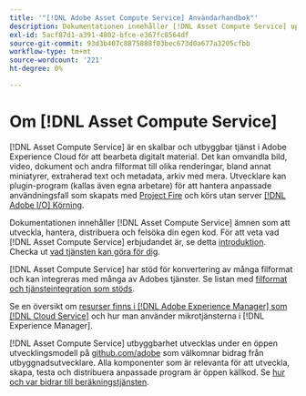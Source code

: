 ```yaml
---
title: '"[!DNL Adobe Asset Compute Service] Användarhandbok"'
description: Dokumentationen innehåller [!DNL Asset Compute Service] uppgifter som introduktion, hur du utvecklar, hanterar, distribuerar och felsöker din anpassade kod.
exl-id: 5acf87d1-a391-4802-bfce-e367fc8564df
source-git-commit: 93d3b407c8875888f03bec673d0a677a3205cfbb
workflow-type: tm+mt
source-wordcount: '221'
ht-degree: 0%

---
```


# Om [!DNL Asset Compute Service]

[!DNL Asset Compute Service] är en skalbar och utbyggbar tjänst i Adobe Experience Cloud för att bearbeta digitalt material. Det kan omvandla bild, video, dokument och andra filformat till olika renderingar, bland annat miniatyrer, extraherad text och metadata, arkiv med mera. Utvecklare kan plugin-program (kallas även egna arbetare) för att hantera anpassade användningsfall som skapats med [Project Fire](https://www.adobe.io/apis/experienceplatform/project-firefly/docs.html) och körs utan server [[!DNL Adobe I/O] Körning](https://www.adobe.io/apis/experienceplatform/runtime.html).

Dokumentationen innehåller [!DNL Asset Compute Service] ämnen som att utveckla, hantera, distribuera och felsöka din egen kod. För att veta vad [!DNL Asset Compute Service] erbjudandet är, se detta [introduktion](introduction.md). Checka ut [vad tjänsten kan göra för dig](introduction.md#possible-use-cases-benefits).

[!DNL Asset Compute Service] har stöd för konvertering av många filformat och kan integreras med många av Adobes tjänster. Se listan med [filformat och tjänsteintegration som stöds](https://experienceleague.adobe.com/docs/experience-manager-cloud-service/assets/file-format-support.html).

Se en översikt om [resurser finns i [!DNL Adobe Experience Manager] som [!DNL Cloud Service]](https://experienceleague.adobe.com/docs/experience-manager-cloud-service/assets/asset-microservices-overview.html) och hur man använder mikrotjänsterna i [!DNL Experience Manager].

[!DNL Asset Compute Service] utbyggbarhet utvecklas under en öppen utvecklingsmodell på [github.com/adobe](https://github.com/adobe) som välkomnar bidrag från utbyggnadsutvecklare. Alla komponenter som är relevanta för att utveckla, skapa, testa och distribuera anpassade program är öppen källkod. Se [hur och var bidrar till beräkningstjänsten](contribute-to-compute-service.md).

<!--
Possible to record the below info here in this landing page to centralize the miscellaneous info about Asset Compute Service?
 List of dependencies and requirements SDK, CLI, Devtools, etc.? Or may be a link to the prerequisites.
 Introduction video when Tech Marketing team shares one.
-->
